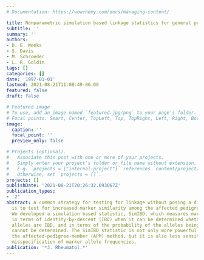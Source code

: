 ```yaml
---
# Documentation: https://wowchemy.com/docs/managing-content/

title: Nonparametric simulation based linkage statistics for general pedigrees
subtitle: ''
summary: ''
authors:
- D. E. Weeks
- S. Davis
- M. Schroeder
- L. R. Goldin
tags: []
categories: []
date: '1997-01-01'
lastmod: 2021-08-21T11:08:49-06:00
featured: false
draft: false

# Featured image
# To use, add an image named `featured.jpg/png` to your page's folder.
# Focal points: Smart, Center, TopLeft, Top, TopRight, Left, Right, BottomLeft, Bottom, BottomRight.
image:
  caption: ''
  focal_point: ''
  preview_only: false

# Projects (optional).
#   Associate this post with one or more of your projects.
#   Simply enter your project's folder or file name without extension.
#   E.g. `projects = ["internal-project"]` references `content/project/deep-learning/index.md`.
#   Otherwise, set `projects = []`.
projects: []
publishDate: '2021-08-21T20:26:32.693067Z'
publication_types:
- '2'
abstract: A common strategy for testing for linkage without posing a disease model
  is to test for increased marker similarity among the affected pedigree members.
  We developed a simulation based statistic, SimIBD, which measures marker similarity
  in terms of identity-by-descent (IBD) when it can be determined whether or not the
  alleles are IBD, and in terms of the probability of the alleles being IBD when it
  cannot be determined. The SimIBD statistic is not only more powerful than its precursor,
  the affected-pedigree-member (APM) method, but it is also less sensitive to the
  misspecification of marker allele frequencies.
publication: '*J. Rheumatol.*'
---
```

